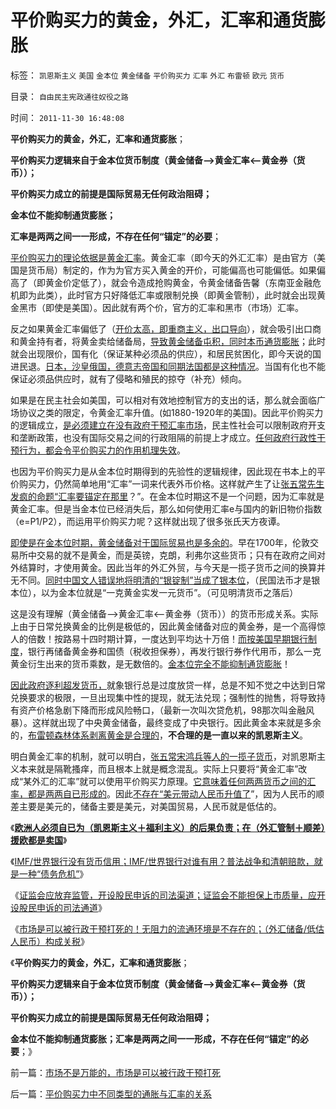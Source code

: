 # 平价购买力的黄金，外汇，汇率和通货膨胀

标签： `凯恩斯主义` `美国` `金本位` `黄金储备` `平价购买力` `汇率` `外汇` `布雷顿` `欧元` `货币` 

目录： `自由民主宪政通往奴役之路`

时间： `2011-11-30 16:48:08`

**平价购买力的黄金，外汇，汇率和通货膨胀**；

**平价购买力逻辑来自于金本位货币制度（黄金储备——>黄金汇率<——黄金券（货币））；**

**平价购买力成立的前提是国际贸易无任何政治阻碍；**

**金本位不能抑制通货膨胀；**

**汇率是两两之间一一形成，不存在任何“锚定”的必要**；

[平价购买力的理论依据是黄金汇率](../../../2011/4/21/外汇管制中的人民币黄金价格.md)。黄金汇率（即今天的外汇汇率）是由官方（美国是货币局）制定的，作为为官方买入黄金的开价，可能偏高也可能偏低。如果偏高了（即黄金价定低了），就会令造成抢购黄金，令黄金储备告馨（东南亚金融危机即为此类），此时官方只好降低汇率或限制兑换（即黄金管制），此时就会出现黄金黑市（即使是美国）。因此就有两个价，官方的汇率和黑市（市场）汇率。

反之如果黄金汇率偏低了（[开价太高，即重商主义，出口导向](../../../2007/11/26/中国以超出历史所有战争损失的代价背走了世界通胀.md)），就会吸引出口商和黄金持有者，将黄金卖给储备局，[导致黄金储备屯积，同时本币通货膨胀](../../../2008/7/24/通胀不能抵销人民币汇率升值压力.md)；此时就会出现限价，国有化（保证某种必须品的供应），和居民贫困化，即今天说的国进民退。[日本，沙皇俄国，德意志帝国和同期法国都是这种情况](../../../2011/10/11/李嘉图等效，国债就是税收.md)。当国有化也不能保证必须品供应时，就有了侵略和殖民的掠夺（补充）倾向。

如果是在民主社会如美国，可以相对有效地控制官方的支出的话，那么就会面临广场协议之类的限定，令黄金汇率升值。(如1880-1920年的美国)。因此平价购买力的逻辑成立，[是必须建立在没有政府干预汇率市场](../../../2011/9/19/历史学派无法证明“高关税是否有用”；.md)，民主性社会可以限制政府开支和垄断政策，也没有国际交易之间的行政阻隔的前提上才成立。[任何政府行政性干预行为，都会令平价购买力的作用机理失效](../../../2011/11/27/中世纪农奴时代的庄园，货币，黄金，出口导向和平价购买力.md)。

也因为平价购买力是从金本位时期得到的先验性的逻辑规律，因此现在书本上的平价购买力，仍然简单地用“汇率”一词来代表外币价格。这样就产生了让[张五常先生发疯的命题“汇率要锚定在那里](../../../2011/1/3/联汇制或将覆灭中港整体经济.md)？”。在金本位时期这不是一个问题，因为汇率就是黄金汇率。但是当金本位已经消失后，那么如何使用汇率e与国内的新旧物价指数（e=P1/P2），而运用平价购买力呢？这样就出现了很多张氏天方夜谭。

[即使是在金本位时期，黄金储备对于国际贸易也是多余的](../../../2009/7/4/IMF不能挽救中国屯积美元的经济危机.md)。早在1700年，伦敦交易所中交易的就不是黄金，而是英镑，克朗，利弗尔这些货币；只有在政府之间对外结算时，才使用黄金。因此当年的外汇外贸，与今天是一揽子货币之间的换算并无不同。[同时中国文人错误地将明清的“银锭制”当成了银本位](../../../2008/11/3/亡于内需不振！今天仍是明朝吗？.md)，（民国法币才是银本位），以为金本位就是“一克黄金实发一元货币”。（可见明清货币之落后）

这是没有理解（黄金储备——>黄金汇率<——黄金券（货币））的货币形成关系。实际上由于日常兑换黄金的比例是极低的，因此黄金储备对应的黄金券，是一个高得惊人的倍数！按路易十四时期计算，一度达到平均达十万倍！[而按美国早期银行制度](../../../2011/5/11/美国早期银行，财税，货币和“假钞”.md)，银行再储备黄金券和国债（税收担保券），再发行银行券作代用币，那么一克黄金衍生出来的货币乘数，是无数倍的。[金本位完全不能抑制通货膨胀](../../../2011/1/3/黄金不能保值；金本位制造经济危机.md)！

[因此政府逐利超发货币，](../../../2011/10/12/法定货币就是税收；凯恩斯主义相当于无限制加税.md)就象银行总是过度放贷一样，总是不知不觉之中达到日常兑换要求的极限，一旦出现集中性的提现，就无法兑现；强制性的抛售，将导致持有资产价格急剧下降而形成风险畅口，（最新一次叫次贷危机，98那次叫金融风暴）。这样就出现了中央黄金储备，最终变成了中央银行。因此黄金本来就是多余的，[布雷顿森林体系剥离黄金是合理的](../../../2011/8/23/黄金不是天然法定货币；金本位没有必要.md)，**不合理的是一直以来的凯恩斯主义**。

明白黄金汇率的机制，就可以明白，[张五常宋鸿兵等人的一揽子货币](../../../2007/10/28/漫谈人民币升值贬值及黄金及刘军洛宋鸿兵阴谋论.md)，对凯恩斯主义本来就是隔靴搔痒，而且根本上就是概念混乱。实际上只要将“黄金汇率”改成“某外汇的汇率”就可以使用平价购买力原理。[它意味着任何两两货币之间的汇率，都是两两自已形成的](../../../2010/11/29/欧元含金量的不足和蒙代尔的“妙计”；.md)。因此[不存在“美元带动人民币升值了](../../../2007/10/2/房市股市的“牛市”源于GDP泡沫和GDP增长的泡沫.md)”，因为人民币的顺差主要是美元的，储备主要是美元，对美国贸易，人民币就是低估的。

《[**欧洲人必须自已为（凯恩斯主义＋福利主义）的后果负责；在（外汇管制＋顺差）援欧都是卖国**](../../../2011/11/29/（外汇管制＋顺差）下援欧都是卖国.md)》

《[IMF/世界银行没有货币信用；IMF/世界银行对谁有用？普法战争和清朝赔款，就是一种“债务危机”](../../../2011/11/29/征服高卢，普法战争，清朝赔款和欧洲的债务危机.md)》

《[证监会应放弃监管，开设股民申诉的司法渠道；证监会不能担保上市质量，应开设股民申诉的司法通道](../../../2011/11/29/证监会应放弃监管，开设司法仲裁渠道.md)》

《[市场是可以被行政干预打死的！无阻力的流通环境是不存在的；（外汇储备/低估人民币）构成关税](../../../2011/11/30/市场不是万能的，市场是可以被行政干预打死.md)》

《**平价购买力的黄金，外汇，汇率和通货膨胀**；

**平价购买力逻辑来自于金本位货币制度（黄金储备——>黄金汇率<——黄金券（货币））；**

**平价购买力成立的前提是国际贸易无任何政治阻碍；**

**金本位不能抑制通货膨胀；汇率是两两之间一一形成，不存在任何“锚定”的必要**；》



前一篇：[市场不是万能的，市场是可以被行政干预打死](../../../2011/11/30/市场不是万能的，市场是可以被行政干预打死.md)

后一篇：[平价购买力中不同类型的通胀与汇率的关系](../../../2011/11/30/平价购买力中不同类型的通胀与汇率的关系.md)